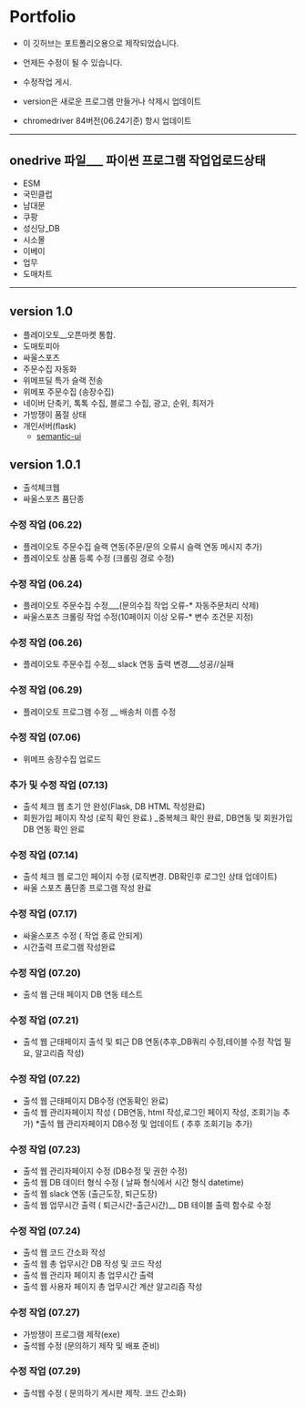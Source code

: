 # Portfolio

* 이 깃허브는 포트폴리오용으로 제작되었습니다.

* 언제든 수정이 될 수 있습니다.

* 수정작업 게시.

* version은 새로운 프로그램 만들거나 삭제시 업데이트

* chromedriver 84버전(06.24기준) 항시 업데이트

***

## onedrive 파일___ 파이썬 프로그램 작업업로드상태
* ESM
* 국민클럽
* 남대문
* 쿠팡
* 성신당_DB
* 시소몰
* 이베이
* 업무
* 도매차트

***

## version 1.0

 * 플레이오토__오픈마켓 통합.
 * 도매토피아
 * 싸울스포츠
 * 주문수집 자동화
 * 위메프딜 특가 슬랙 전송
 * 위메포 주문수집 (송장수집)
 *  네이버 단축키, 톡톡 수집, 블로그 수집, 광고, 순위, 최저가
 * 가방쟁이 품절 상태
 * 개인서버(flask)
    * [semantic-ui](https://semantic-ui.com/)

## version 1.0.1
 * 출석체크웹
 * 싸울스포츠 품단종

### 수정 작업 (06.22)

 * 플레이오토 주문수집 슬랙 연동(주문/문의 오류시 슬랙 연동 메시지 추가)
 * 플레이오토 상품 등록 수정 (크롤링 경로 수정)

### 수정 작업 (06.24)

 * 플레이오토 주문수집 수정___(문의수집 작업 오류-* 자동주문처리 삭제)
 * 싸울스포츠 크롤링 작업 수정(10페이지 이상 오류-* 변수 조건문 지정)

### 수정 작업 (06.26)

 * 플레이오토 주문수집 수정__ slack 연동 출력 변경___성공//실패

### 수정 작업 (06.29)

 * 플레이오토 프로그램 수정 __ 배송처 이름 수정

### 수정 작업 (07.06)

 * 위메프 송장수집 업로드

### 추가 및 수정 작업 (07.13)

 * 출석 체크 웹 초기 안 완성(Flask, DB HTML 작성완료)
 * 회원가입 페이지 작성 (로직 확인 완료.) _중복체크 확인 완료, DB연동 및 회원가입 DB 연동 확인 완료

### 수정 작업 (07.14)

 * 출석 체크 웹 로그인 페이지 수정 (로직변경. DB확인후 로그인 상태 업데이트)
 * 싸울 스포츠 품단종 프로그램 작성 완료

 ### 수정 작업 (07.17)

 * 싸울스포츠 수정 ( 작업 종료 안되게)
 * 시간출력 프로그램 작성완료

 ### 수정 작업 (07.20)

 * 출석 웹 근태 페이지 DB 연동 테스트

 ### 수정 작업 (07.21)

 * 출석 웹 근태페이지 출석 및 퇴근 DB 연동(추후_DB쿼리 수정,테이블 수정 작업 필요, 알고리즘 작성)

 ### 수정 작업 (07.22)

 * 출석 웹 근태페이지 DB수정 (연동확인 완료)
 * 출석 웹 관리자페이지 작성 ( DB연동, html 작성,로그인 페이지 작성, 조회기능 추가)
 *출석 웹 관리자페이지 DB수정 및 업데이트 ( 추후 조회기능 추가)

 ### 수정 작업 (07.23)

 * 출석 웹 관리자페이지 수정 (DB수정 및 권한 수정)
 * 출석 웹 DB 데이터 형식 수정 ( 날짜 형식에서 시간 형식 datetime)
 * 출석 웹 slack 연동 (출근도장, 퇴근도장)
 * 출석 웹 업무시간 출력 ( 퇴근시간-출근시간)__ DB 테이블 출력 함수로 수정

 ### 수정 작업 (07.24)

 * 출석 웹 코드 간소화 작성
 * 출석 웹 총 업무시간 DB 작성 및 코드 작성
 * 출석 웹 관리자 페이지 총 업무시간 출력
 * 출석 웹 사용자 페이지 총 업무시간 계산 알고리즘 작성

 ### 수정 작업 (07.27)

 * 가방쟁이 프로그램 제작(exe)
 * 출석웹 수정 (문의하기 제작 및 배포 준비)

 ### 수정 작업 (07.29)

 * 출석웹 수정 ( 문의하기 게시판 제작. 코드 간소화)